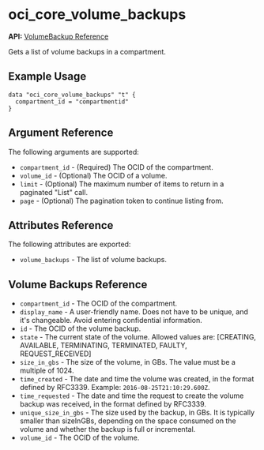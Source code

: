 # oci\_core\_volume\_backups

**API:** [VolumeBackup Reference][1bc974b1]

  [1bc974b1]: https://docs.us-phoenix-1.oraclecloud.com/api/#/en/iaas/20160918/VolumeBackup/ "VolumeBackupReference"

Gets a list of volume backups in a compartment.

## Example Usage

```
data "oci_core_volume_backups" "t" {
  compartment_id = "compartmentid"
}
```

## Argument Reference

The following arguments are supported:

* `compartment_id` - (Required) The OCID of the compartment.
* `volume_id` - (Optional) The OCID of a volume.
* `limit` - (Optional) The maximum number of items to return in a paginated "List" call.
* `page` - (Optional) The pagination token to continue listing from.


## Attributes Reference

The following attributes are exported:

* `volume_backups` - The list of volume backups.

## Volume Backups Reference
* `compartment_id` - The OCID of the compartment.
* `display_name` - A user-friendly name. Does not have to be unique, and it's changeable. Avoid entering confidential information.
* `id` - The OCID of the volume backup.
* `state` - The current state of the volume. Allowed values are: [CREATING, AVAILABLE, TERMINATING, TERMINATED, FAULTY, REQUEST_RECEIVED]
* `size_in_gbs` - The size of the volume, in GBs. The value must be a multiple of 1024.
* `time_created` - The date and time the volume was created, in the format defined by RFC3339.  Example: `2016-08-25T21:10:29.600Z`.
* `time_requested` - The date and time the request to create the volume backup was received, in the format defined by RFC3339.
* `unique_size_in_gbs` - The size used by the backup, in GBs. It is typically smaller than sizeInGBs, depending on the space consumed on the volume and whether the backup is full or incremental.
* `volume_id` - The OCID of the volume.
